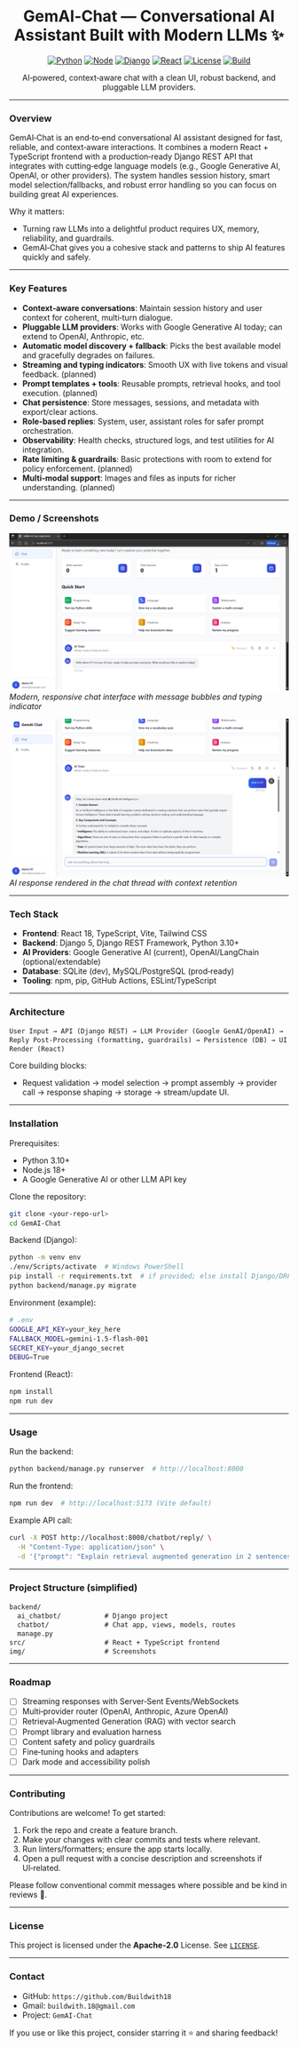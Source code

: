 <div align="center">

# GemAI‑Chat — Conversational AI Assistant Built with Modern LLMs ✨

[![Python](https://img.shields.io/badge/Python-3.10%2B-3776AB?logo=python&logoColor=white)](https://www.python.org/)
[![Node](https://img.shields.io/badge/Node-18%2B-339933?logo=node.js&logoColor=white)](https://nodejs.org/)
[![Django](https://img.shields.io/badge/Django-5.x-092E20?logo=django&logoColor=white)](https://www.djangoproject.com/)
[![React](https://img.shields.io/badge/React-18-61DAFB?logo=react&logoColor=black)](https://react.dev/)
[![License](https://img.shields.io/badge/License-Apache--2.0-blue.svg)](LICENSE)
[![Build](https://img.shields.io/badge/Build-GitHub%20Actions-2088FF?logo=github-actions&logoColor=white)](https://github.com/)

AI‑powered, context‑aware chat with a clean UI, robust backend, and pluggable LLM providers.

</div>

---

### Overview

GemAI‑Chat is an end‑to‑end conversational AI assistant designed for fast, reliable, and context‑aware interactions. It combines a modern React + TypeScript frontend with a production‑ready Django REST API that integrates with cutting‑edge language models (e.g., Google Generative AI, OpenAI, or other providers). The system handles session history, smart model selection/fallbacks, and robust error handling so you can focus on building great AI experiences.

Why it matters:

- Turning raw LLMs into a delightful product requires UX, memory, reliability, and guardrails.
- GemAI‑Chat gives you a cohesive stack and patterns to ship AI features quickly and safely.

---

### Key Features

- **Context‑aware conversations**: Maintain session history and user context for coherent, multi‑turn dialogue.
- **Pluggable LLM providers**: Works with Google Generative AI today; can extend to OpenAI, Anthropic, etc.
- **Automatic model discovery + fallback**: Picks the best available model and gracefully degrades on failures.
- **Streaming and typing indicators**: Smooth UX with live tokens and visual feedback. (planned)
- **Prompt templates + tools**: Reusable prompts, retrieval hooks, and tool execution. (planned)
- **Chat persistence**: Store messages, sessions, and metadata with export/clear actions.
- **Role‑based replies**: System, user, assistant roles for safer prompt orchestration.
- **Observability**: Health checks, structured logs, and test utilities for AI integration.
- **Rate limiting & guardrails**: Basic protections with room to extend for policy enforcement. (planned)
- **Multi‑modal support**: Images and files as inputs for richer understanding. (planned)

---

### Demo / Screenshots

![Chat Interface](img/Chat_Interface.png)
_Modern, responsive chat interface with message bubbles and typing indicator_

![AI Reply](img/AI_Reply.png)
_AI response rendered in the chat thread with context retention_

---

### Tech Stack

- **Frontend**: React 18, TypeScript, Vite, Tailwind CSS
- **Backend**: Django 5, Django REST Framework, Python 3.10+
- **AI Providers**: Google Generative AI (current), OpenAI/LangChain (optional/extendable)
- **Database**: SQLite (dev), MySQL/PostgreSQL (prod‑ready)
- **Tooling**: npm, pip, GitHub Actions, ESLint/TypeScript

---

### Architecture

```
User Input → API (Django REST) → LLM Provider (Google GenAI/OpenAI) →
Reply Post‑Processing (formatting, guardrails) → Persistence (DB) → UI Render (React)
```

Core building blocks:

- Request validation → model selection → prompt assembly → provider call → response shaping → storage → stream/update UI.

---

### Installation

Prerequisites:

- Python 3.10+
- Node.js 18+
- A Google Generative AI or other LLM API key

Clone the repository:

```bash
git clone <your-repo-url>
cd GemAI-Chat
```

Backend (Django):

```bash
python -m venv env
./env/Scripts/activate  # Windows PowerShell
pip install -r requirements.txt  # if provided; else install Django/DRF
python backend/manage.py migrate
```

Environment (example):

```bash
# .env
GOOGLE_API_KEY=your_key_here
FALLBACK_MODEL=gemini-1.5-flash-001
SECRET_KEY=your_django_secret
DEBUG=True
```

Frontend (React):

```bash
npm install
npm run dev
```

---

### Usage

Run the backend:

```bash
python backend/manage.py runserver  # http://localhost:8000
```

Run the frontend:

```bash
npm run dev  # http://localhost:5173 (Vite default)
```

Example API call:

```bash
curl -X POST http://localhost:8000/chatbot/reply/ \
  -H "Content-Type: application/json" \
  -d '{"prompt": "Explain retrieval augmented generation in 2 sentences.", "user_id": "u1", "session_id": "s1"}'
```

---

### Project Structure (simplified)

```
backend/
  ai_chatbot/           # Django project
  chatbot/              # Chat app, views, models, routes
  manage.py
src/                    # React + TypeScript frontend
img/                    # Screenshots
```

---

### Roadmap

- [ ] Streaming responses with Server‑Sent Events/WebSockets
- [ ] Multi‑provider router (OpenAI, Anthropic, Azure OpenAI)
- [ ] Retrieval‑Augmented Generation (RAG) with vector search
- [ ] Prompt library and evaluation harness
- [ ] Content safety and policy guardrails
- [ ] Fine‑tuning hooks and adapters
- [ ] Dark mode and accessibility polish

---

### Contributing

Contributions are welcome! To get started:

1. Fork the repo and create a feature branch.
2. Make your changes with clear commits and tests where relevant.
3. Run linters/formatters; ensure the app starts locally.
4. Open a pull request with a concise description and screenshots if UI‑related.

Please follow conventional commit messages where possible and be kind in reviews 💙.

---

### License

This project is licensed under the **Apache‑2.0** License. See [`LICENSE`](LICENSE).

---

### Contact

- GitHub: `https://github.com/Buildwith18`
- Gmail: `buildwith.18@gmail.com`
- Project: `GemAI‑Chat`

If you use or like this project, consider starring it ⭐ and sharing feedback!

